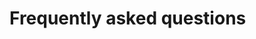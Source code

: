 # Frequently asked questions


<!-- @import "[TOC]" {cmd="toc" depthFrom=2 depthTo=6 orderedList=false} -->
<!-- code_chunk_output -->



<!-- /code_chunk_output -->
